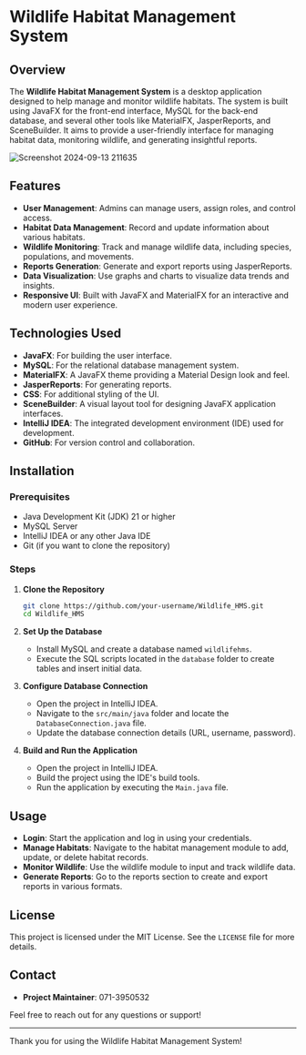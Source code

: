 
# Wildlife Habitat Management System

## Overview

The **Wildlife Habitat Management System** is a desktop application designed to help manage and monitor wildlife habitats. The system is built using JavaFX for the front-end interface, MySQL for the back-end database, and several other tools like MaterialFX, JasperReports, and SceneBuilder. It aims to provide a user-friendly interface for managing habitat data, monitoring wildlife, and generating insightful reports.

![Screenshot 2024-09-13 211635](https://github.com/user-attachments/assets/8d7b0582-e82d-4309-89ce-444c2973d3d9)

## Features

- **User Management**: Admins can manage users, assign roles, and control access.
- **Habitat Data Management**: Record and update information about various habitats.
- **Wildlife Monitoring**: Track and manage wildlife data, including species, populations, and movements.
- **Reports Generation**: Generate and export reports using JasperReports.
- **Data Visualization**: Use graphs and charts to visualize data trends and insights.
- **Responsive UI**: Built with JavaFX and MaterialFX for an interactive and modern user experience.

## Technologies Used

- **JavaFX**: For building the user interface.
- **MySQL**: For the relational database management system.
- **MaterialFX**: A JavaFX theme providing a Material Design look and feel.
- **JasperReports**: For generating reports.
- **CSS**: For additional styling of the UI.
- **SceneBuilder**: A visual layout tool for designing JavaFX application interfaces.
- **IntelliJ IDEA**: The integrated development environment (IDE) used for development.
- **GitHub**: For version control and collaboration.

## Installation

### Prerequisites

- Java Development Kit (JDK) 21 or higher
- MySQL Server
- IntelliJ IDEA or any other Java IDE
- Git (if you want to clone the repository)

### Steps

1. **Clone the Repository**

   ```bash
   git clone https://github.com/your-username/Wildlife_HMS.git
   cd Wildlife_HMS
   ```

2. **Set Up the Database**

   - Install MySQL and create a database named `wildlifehms`.
   - Execute the SQL scripts located in the `database` folder to create tables and insert initial data.

3. **Configure Database Connection**

   - Open the project in IntelliJ IDEA.
   - Navigate to the `src/main/java` folder and locate the `DatabaseConnection.java` file.
   - Update the database connection details (URL, username, password).

4. **Build and Run the Application**

   - Open the project in IntelliJ IDEA.
   - Build the project using the IDE's build tools.
   - Run the application by executing the `Main.java` file.

## Usage

- **Login**: Start the application and log in using your credentials.
- **Manage Habitats**: Navigate to the habitat management module to add, update, or delete habitat records.
- **Monitor Wildlife**: Use the wildlife module to input and track wildlife data.
- **Generate Reports**: Go to the reports section to create and export reports in various formats.

## License

This project is licensed under the MIT License. See the `LICENSE` file for more details.

## Contact

- **Project Maintainer**: 071-3950532 

Feel free to reach out for any questions or support!

---

Thank you for using the Wildlife Habitat Management System!
